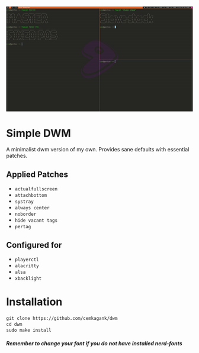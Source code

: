 ![desktop example](/example.png) 
# Simple DWM 
A minimalist dwm version of my own. Provides sane defaults with essential patches.

## Applied Patches
* `actualfullscreen`
* `attachbottom`
* `systray`
* `always center`
* `noborder`
* `hide vacant tags`
* `pertag`

## Configured for
* `playerctl`
* `alacritty`
* `alsa`
* `xbacklight`

# Installation
```
git clone https://github.com/cemkagank/dwm
cd dwm
sudo make install
```

#### *Remember to change your font if you do not have installed nerd-fonts*
